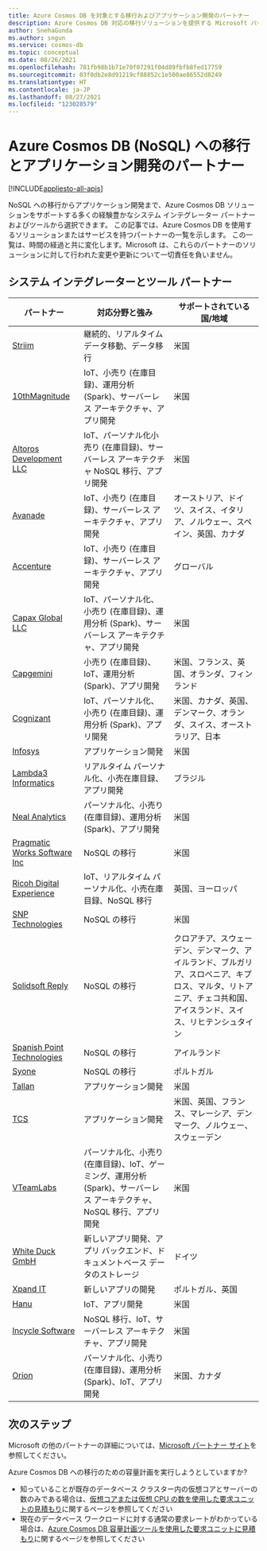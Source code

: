 ```yaml
---
title: Azure Cosmos DB を対象とする移行およびアプリケーション開発のパートナー
description: Azure Cosmos DB 対応の移行ソリューションを提供する Microsoft パートナーのリスト。
author: SnehaGunda
ms.author: sngun
ms.service: cosmos-db
ms.topic: conceptual
ms.date: 08/26/2021
ms.openlocfilehash: 781fb98b1b71e70f07291f04d89fbfb8fed17759
ms.sourcegitcommit: 03f0db2e8d91219cf88852c1e500ae86552d8249
ms.translationtype: HT
ms.contentlocale: ja-JP
ms.lasthandoff: 08/27/2021
ms.locfileid: "123028579"
---
```

# <a name="azure-cosmos-db-nosql-migration-and-application-development-partners"></a>Azure Cosmos DB (NoSQL) への移行とアプリケーション開発のパートナー
[!INCLUDE[appliesto-all-apis](includes/appliesto-all-apis.md)]

NoSQL への移行からアプリケーション開発まで、Azure Cosmos DB ソリューションをサポートする多くの経験豊かなシステム インテグレーター パートナーおよびツールから選択できます。 この記事では、Azure Cosmos DB を使用するソリューションまたはサービスを持つパートナーの一覧を示します。 この一覧は、時間の経過と共に変化します。Microsoft は、これらのパートナーのソリューションに対して行われた変更や更新について一切責任を負いません。

## <a name="systems-integrator-and-tooling-partners"></a>システム インテグレーターとツール パートナー

|**パートナー**  |**対応分野と強み**  |**サポートされている国/地域**  |
|---------|---------|---------|
|[Striim](https://www.striim.com/)    |  継続的、リアルタイム データ移動、データ移行|   米国   |
| [10thMagnitude](https://www.10thmagnitude.com/) | IoT、小売り (在庫目録)、運用分析 (Spark)、サーバーレス アーキテクチャ、アプリ開発 | 米国 |
|[Altoros Development LLC](https://www.altoros.com/)  |  IoT、パーソナル化小売り (在庫目録)、サーバーレス アーキテクチャ NoSQL 移行、アプリ開発|   米国 |
|[Avanade](https://www.avanade.com/) | IoT、小売り (在庫目録)、サーバーレス アーキテクチャ、アプリ開発 | オーストリア、ドイツ、スイス、イタリア、ノルウェー、スペイン、英国、カナダ |
|[Accenture](https://www.accenture.com/) | IoT、小売り (在庫目録)、サーバーレス アーキテクチャ、アプリ開発 |グローバル|
|[Capax Global LLC](https://www.capaxglobal.com/) | IoT、パーソナル化、小売り (在庫目録)、運用分析 (Spark)、サーバーレス アーキテクチャ、アプリ開発|    米国     |  
| [Capgemini](https://www.capgemini.com/) | 小売り (在庫目録)、IoT、運用分析 (Spark)、アプリ開発 | 米国、フランス、英国、オランダ、フィンランド  |
| [Cognizant](https://www.cognizant.com/) | IoT、パーソナル化、小売り (在庫目録)、運用分析 (Spark)、アプリ開発 |米国、カナダ、英国、デンマーク、オランダ、スイス、オーストラリア、日本 |
|[Infosys](https://www.infosys.com/)     | アプリケーション開発      |    米国    |  
| [Lambda3 Informatics](https://www.lambda3.com.br/) | リアルタイム パーソナル化、小売在庫目録、アプリ開発 | ブラジル|
|[Neal Analytics](https://www.nealanalytics.com/)    |     パーソナル化、小売り (在庫目録)、運用分析 (Spark)、アプリ開発  |    米国     |  
|[Pragmatic Works Software Inc](https://www.pragmaticworks.com/)    |   NoSQL の移行      |   米国      |
| [Ricoh Digital Experience](https://www.ricoh-europe.com/contact-us) | IoT、リアルタイム パーソナル化、小売在庫目録、NoSQL 移行 | 英国、ヨーロッパ  |
|[SNP Technologies](https://www.snp.com/) | NoSQL の移行| 米国 |
| [Solidsoft Reply](https://www.reply.com/solidsoft-reply/) | NoSQL の移行 | クロアチア、スウェーデン、デンマーク、アイルランド、ブルガリア、スロベニア、キプロス、マルタ、リトアニア、チェコ共和国、アイスランド、スイス、リヒテンシュタイン|
| [Spanish Point Technologies](https://www.spanishpoint.ie/) | NoSQL の移行| アイルランド|
| [Syone](https://www.syone.com/) | NoSQL の移行| ポルトガル|
|[Tallan](https://www.tallan.com/)    |  アプリケーション開発      |    米国     |
| [TCS](https://www.tcs.com/) | アプリケーション開発 | 米国、英国、フランス、マレーシア、デンマーク、ノルウェー、スウェーデン|
|[VTeamLabs](https://www.vteamlabs.com/)    | パーソナル化、小売り (在庫目録)、IoT、ゲーミング、運用分析 (Spark)、サーバーレス アーキテクチャ、NoSQL 移行、アプリ開発       |  米国      |  
| [White Duck GmbH](https://whiteducksoftware.com/) |新しいアプリ開発、アプリ バックエンド、ドキュメントベース データのストレージ| ドイツ |
| [Xpand IT](https://www.xpand-it.com/) | 新しいアプリの開発 | ポルトガル、英国|
| [Hanu](https://hanu.com/) | IoT、アプリ開発 | 米国|
| [Incycle Software](https://www.incyclesoftware.com/) | NoSQL 移行、IoT、サーバーレス アーキテクチャ、アプリ開発| 米国|
| [Orion](https://www.orioninc.com/) | パーソナル化、小売り (在庫目録)、運用分析 (Spark)、IoT、アプリ開発| 米国、カナダ|

## <a name="next-steps"></a>次のステップ

Microsoft の他のパートナーの詳細については、[Microsoft パートナー サイト](https://partner.microsoft.com/)を参照してください。

Azure Cosmos DB への移行のための容量計画を実行しようとしていますか?
* 知っていることが既存のデータベース クラスター内の仮想コアとサーバーの数のみである場合は、[仮想コアまたは仮想 CPU の数を使用した要求ユニットの見積もり](convert-vcore-to-request-unit.md)に関するページを参照してください 
* 現在のデータベース ワークロードに対する通常の要求レートがわかっている場合は、[Azure Cosmos DB 容量計画ツールを使用した要求ユニットに見積もり](estimate-ru-with-capacity-planner.md)に関するページを参照してください

<!--Image references-->
[2]: ./media/partners-migration-cosmosdb/striim_logo.png
[3]: ./media/partners-migration-cosmosdb/altoros_logo.png
[4]: ./media/partners-migration-cosmosdb/attunix_logo.png
[6]: ./media/partners-migration-cosmosdb/capaxglobal_logo.png
[7]: ./media/partners-migration-cosmosdb/coeo_logo.png
[8]: ./media/partners-migration-cosmosdb/infosys_logo.png
[9]: ./media/partners-migration-cosmosdb/nealanalytics_logo.png
[10]: ./media/partners-migration-cosmosdb/pragmaticworks_logo.png
[11]: ./media/partners-migration-cosmosdb/tallan_logo.png
[12]: ./media/partners-migration-cosmosdb/vteamlabs_logo.png
[13]: ./media/partners-migration-cosmosdb/10thmagnitude_logo.png
[14]: ./media/partners-migration-cosmosdb/capgemini_logo.png
[15]: ./media/partners-migration-cosmosdb/cognizant_logo.png
[16]: ./media/partners-migration-cosmosdb/laglash_logo.png
[17]: ./media/partners-migration-cosmosdb/lambda3_logo.png
[18]: ./media/partners-migration-cosmosdb/ricoh_logo.png
[19]: ./media/partners-migration-cosmosdb/snp_technologies_logo.png
[20]: ./media/partners-migration-cosmosdb/solidsoft_reply_logo.png
[21]: ./media/partners-migration-cosmosdb/spanish_point_logo.png
[22]: ./media/partners-migration-cosmosdb/syone_logo.png
[23]: ./media/partners-migration-cosmosdb/tcs_logo.png
[24]: ./media/partners-migration-cosmosdb/whiteduck_logo.png
[25]: ./media/partners-migration-cosmosdb/xpandit_logo.png
[26]: ./media/partners-migration-cosmosdb/avanade_logo.png
